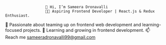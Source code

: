                       👋 Hi, I’m Sameera Dronavalli
                      👨‍💻 Aspiring Frontend Developer | React.js & Redux Enthusiast.
 👀 Passionate about teaming up on frontend web development and learning-focused projects.
 🌱 Learning and growing in frontend development.
📫 Reach me sameeradronavalli99@gmail.com


<!---
SameeraDronavalli/SameeraDronavalli is a ✨ special ✨ repository because its `README.md` (this file) appears on your GitHub profile.
You can click the Preview link to take a look at your changes.
--->
